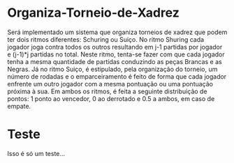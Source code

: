 Organiza-Torneio-de-Xadrez
==========================

Será implementado um sistema que organiza torneios de xadrez que podem ter dois ritmos diferentes: Schuring ou Suiço.  No ritmo Shuring cada jogador joga contra todos os outros resultando em j-1 partidas por jogador e (j-1)*j partidas no total. Neste ritmo, tenta-se fazer com que cada jogador tenha a mesma quantidade de partidas conduzindo as peças Brancas e as Negras. Já no ritmo Suiço, é estipulado, pela organização do torneio, um número de rodadas e o emparceiramento é feito de forma que cada jogador enfrente um outro jogador com a mesma pontuação ou uma pontuação próxima à sua.  Em ambos os ritmos, é feita a seguinte distribuição de pontos: 1 ponto ao vencedor, 0 ao derrotado e 0.5 a ambos, em caso de empate.



Teste
=====

Isso é só um teste...
